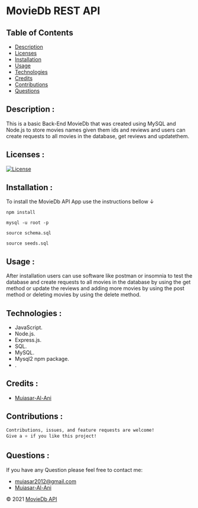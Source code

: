 
# MovieDb REST API 

## Table of Contents

- [Description](#description)
- [Licenses](#licenses)
- [Installation](#installation)
- [Usage](#usage)
- [Technologies](#technologies)
- [Credits](#credits)
- [Contributions](#contributions)
- [Questions](#questions)


## Description : 
This is a basic Back-End MovieDb that was created using MySQL and Node.js to store movies names given them ids and reviews and users can create requests to all movies in the database, get reviews and updatethem. 

## Licenses :
[![License](https://img.shields.io/badge/License-MIT-yellow.svg)](https://opensource.org/licenses/MIT)





## Installation : 
To install the MovieDb API  App use the instructions bellow &#8595;
```
npm install

mysql -u root -p

source schema.sql

source seeds.sql
```



## Usage : 
After installation users can use software like postman or insomnia to test the database and create requests to all movies in the database by using the get method or update the reviews and adding more movies by using the post method or deleting movies by using the delete method.

## Technologies : 

- JavaScript.
-  Node.js.
-  Express.js.
-  SQL.
-  MySQL.
-  Mysql2 npm package.
-  .


## Credits :

- [Muiasar-Al-Ani](https://github.com/Muiasar-Al-Ani)


## Contributions :
    Contributions, issues, and feature requests are welcome!
    Give a ⭐️ if you like this project!



## Questions : 
If you have any Question please feel free to contact me:
- muiasar2012@gmail.com
- [Muiasar-Al-Ani](https://github.com/Muiasar-Al-Ani)



&copy; 2021 [MovieDb API ](https://github.com/Muiasar-Al-Ani)
